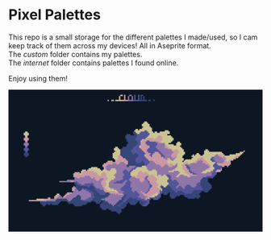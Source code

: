 # Pixel Palettes
This repo is a small storage for the different palettes I made/used, so I cam keep track of them across my devices! All in Aseprite format.  
The *custom* folder contains my palettes.  
The *internet* folder contains palettes I found online.


Enjoy using them!

![](examples/test_plaette.png)